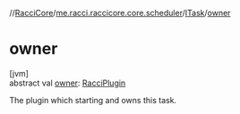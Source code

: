 //[RacciCore](../../../index.md)/[me.racci.raccicore.core.scheduler](../index.md)/[ITask](index.md)/[owner](owner.md)

# owner

[jvm]\
abstract val [owner](owner.md): [RacciPlugin](../../me.racci.raccicore/-racci-plugin/index.md)

The plugin which starting and owns this task.
